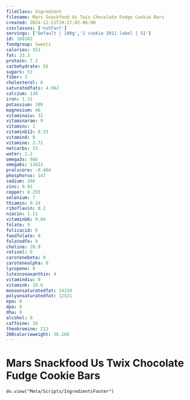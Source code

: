 ```yaml
---
fileClass: Ingredient
filename: Mars Snackfood Us Twix Chocolate Fudge Cookie Bars
created: 2024-12-21T19:27:02-06:00
cssclasses: ['nutFact']
servings: ['Default | 100g','2 cookie 2011 label | 51']
id: 168102
foodgroup: Sweets
calories: 553
fat: 33.3
protein: 7.3
carbohydrate: 56
sugars: 53
fiber: 3
cholesterol: 6
saturatedfats: 4.962
calcium: 130
iron: 1.31
potassium: 309
magnesium: 46
vitaminaiu: 32
vitaminarae: 9
vitaminc: 1
vitaminb12: 0.33
vitamind: 0
vitamine: 2.71
netcarbs: 53
water: 2.2
omega3s: 866
omega6s: 11622
pralscore: -0.404
phosphorus: 147
sodium: 266
zinc: 0.92
copper: 0.293
selenium: 7
thiamin: 0.14
riboflavin: 0.2
niacin: 1.11
vitaminb6: 0.04
folate: 9
folicacid: 0
foodfolate: 9
folatedfe: 9
choline: 20.9
retinol: 9
carotenebeta: 0
carotenealpha: 0
lycopene: 0
luteinzeaxanthin: 4
vitamindiu: 0
vitamink: 18.6
monounsaturatedfat: 14319
polyunsaturatedfat: 12521
epa: 0
dpa: 0
dha: 0
alcohol: 0
caffeine: 10
theobromine: 212
200calorieweight: 36.166
---
```


# Mars Snackfood Us Twix Chocolate Fudge Cookie Bars

```dataviewjs
dv.view("Meta/Scripts/IngredientsFooter")
```